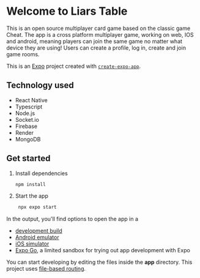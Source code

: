 # Welcome to Liars Table

This is an open source multiplayer card game based on the classic game Cheat. The app is a cross platform multiplayer game, working on web, IOS and android, meaning players can join the same game no matter what device they are using! Users can create a profile, log in, create and join game rooms. 

This is an [Expo](https://expo.dev) project created with [`create-expo-app`](https://www.npmjs.com/package/create-expo-app).

## Technology used

- React Native
- Typescript
- Node.js
- Socket.io
- Firebase
- Render
- MongoDB

## Get started

1. Install dependencies

   ```bash
   npm install
   ```

2. Start the app

   ```bash
    npx expo start
   ```

In the output, you'll find options to open the app in a

- [development build](https://docs.expo.dev/develop/development-builds/introduction/)
- [Android emulator](https://docs.expo.dev/workflow/android-studio-emulator/)
- [iOS simulator](https://docs.expo.dev/workflow/ios-simulator/)
- [Expo Go](https://expo.dev/go), a limited sandbox for trying out app development with Expo

You can start developing by editing the files inside the **app** directory. This project uses [file-based routing](https://docs.expo.dev/router/introduction).



